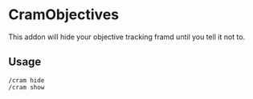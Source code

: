 CramObjectives
==================================

This addon will hide your objective tracking framd until you tell it not to.

Usage
-------------

```
/cram hide
/cram show
```
